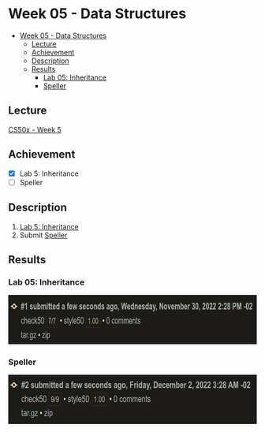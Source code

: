 # Week 05 - Data Structures
- [Week 05 - Data Structures](#week-05---data-structures)
	- [Lecture](#lecture)
	- [Achievement](#achievement)
	- [Description](#description)
	- [Results](#results)
		- [Lab 05: Inheritance](#lab-05-inheritance)
		- [Speller](#speller)

## Lecture
[CS50x - Week 5](https://cs50.harvard.edu/x/2022/weeks/5/)

## Achievement

- [x] Lab 5: Inheritance
- [ ] Speller

## Description

1. [Lab 5: Inheritance](https://cs50.harvard.edu/x/2022/labs/5/)
2. Submit [Speller](https://cs50.harvard.edu/x/2022/psets/5/speller/)


## Results

### Lab 05: Inheritance
<img src="../../images/inheritance_result.png" alt="lab inheritance" height="100"/>

### Speller
<img src="../../images/speller_result.png" alt="problem speller less" height="100"/>
